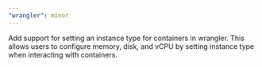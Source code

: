 ```yaml
---
"wrangler": minor
---
```


Add support for setting an instance type for containers in wrangler. This allows users to configure memory, disk, and vCPU by setting instance type when interacting with containers.
